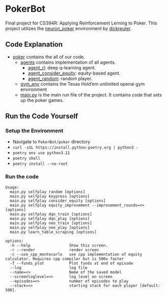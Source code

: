 # PokerBot
Final project for CS394R: Applying Reinforcement Lerning to Poker. This project utilizes the [neuron_poker](https://github.com/dickreuter/neuron_poker) environment by [dickreuter](https://github.com/dickreuter).
## Code Explanation
- [poker](https://github.com/martinkrylov/PokerBot/tree/main/poker) contains the all of our code.
  - [agents](https://github.com/martinkrylov/PokerBot/tree/main/poker/agents) contains implementation of all agents.
    - [agent_rl](https://github.com/martinkrylov/PokerBot/blob/main/poker/agents/agent_rl.py): deep q-learning agent.
    - [agent_consider_equity](https://github.com/martinkrylov/PokerBot/blob/main/poker/agents/agent_consider_equity.py): equity-based agent.
    - [agent_random](https://github.com/martinkrylov/PokerBot/blob/main/poker/agents/agent_random.py): random player.
  - [gym_env](https://github.com/martinkrylov/PokerBot/tree/main/poker/gym_env) contains the Texas Hold’em unlimited openai gym environment
  - [main.py](https://github.com/martinkrylov/PokerBot/blob/main/poker/main.py) is the main run file of the project. It contains code that sets up the poker games.
 
## Run the Code Yourself
### Setup the Environment
- Navigate to ```PokerBot/poker``` directory
- ```curl -sSL https://install.python-poetry.org | python3 -```
- ```poetry env use python3.11```
- ```poetry shell```
- ```poetry install --no-root```
### Run the code
```
Usage:
  main.py selfplay random [options]
  main.py selfplay keypress [options]
  main.py selfplay consider_equity [options]
  main.py selfplay equity_improvement --improvement_rounds=<> [options]
  main.py selfplay dqn_train [options]
  main.py selfplay dqn_play [options]
  main.py selfplay neo_train [options]
  main.py selfplay neo_play [options]
  main.py learn_table_scraping [options]

options:
  -h --help                 Show this screen.
  -r --render               render screen
  -c --use_cpp_montecarlo   use cpp implementation of equity calculator. Requires cpp compiler but is 500x faster
  -f --funds_plot           Plot funds at end of episode
  --log                     log file
  --name=<>                 Name of the saved model
  --screenloglevel=<>       log level on screen
  --episodes=<>             number of episodes to play
  --stack=<>                starting stack for each player [default: 500].

```

  

